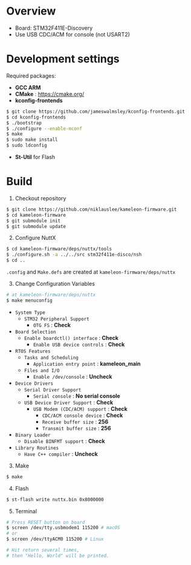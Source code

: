 # Overview

* Board: STM32F411E-Discovery
* Use USB CDC/ACM for console (not USART2)

# Development settings

Required packages:
* __GCC ARM__
* __CMake__ : https://cmake.org/
* __kconfig-frontends__

```sh
$ git clone https://github.com/jameswalmsley/kconfig-frontends.git
$ cd kconfig-frontends
$ ./bootstrap
$ ./configure --enable-mconf
$ make
$ sudo make install
$ sudo ldconfig
```

* __St-Util__ for Flash

# Build

1. Checkout repository

```sh
$ git clone https://github.com/niklauslee/kameleon-firmware.git
$ cd kameleon-firmware
$ git submodule init
$ git submodule update
```

2. Configure NuttX

```sh
$ cd kameleon-firmware/deps/nuttx/tools
$ ./configure.sh -a ../../src stm32f411e-disco/nsh
$ cd ..
```
`.config` and `Make.defs` are created at `kameleon-firmware/deps/nuttx`

3. Change Configuration Variables

```sh
# at kameleon-firmware/deps/nuttx
$ make menuconfig
```

* `System Type`
  * `STM32 Peripheral Support`
    * `OTG FS` : __Check__
* `Board Selection`
  * `Enable boardctl() interface` : __Check__
    * `Enable USB device controls` : __Check__
* `RTOS Features`
  * `Tasks and Scheduling`
    * `Application entry point` : __kameleon_main__
  * `Files and I/O`
    * `Enable /dev/console` : __Uncheck__
* `Device Drivers`
  * `Serial Driver Support`
    * `Serial console` : __No serial console__
  * `USB Device Driver Support` : __Check__
    * `USB Modem (CDC/ACM) support` : __Check__
      * `CDC/ACM console device` : __Check__
      * `Receive buffer size` : __256__
      * `Transmit buffer size` : __256__
* `Binary Loader`
  * `Disable BINFMT support` : __Check__
* `Library Routines`
  * `Have C++ compiler` : __Uncheck__

3. Make

```sh
$ make
```

4. Flash

```sh
$ st-flash write nuttx.bin 0x8000000
```

5. Terminal

```sh
# Press RESET button on board
$ screen /dev/tty.usbmodem1 115200 # macOS
# or
$ screen /dev/ttyACM0 115200 # Linux

# Hit return several times,
# then "Hello, World" will be printed.
```
